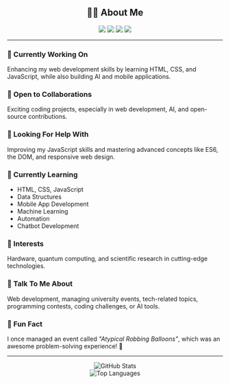 <h2 align="center">👨‍💻 About Me</h2>

<p align="center">
  <img src="https://img.shields.io/badge/Frontend-HTML%20%7C%20CSS%20%7C%20JS-orange?style=for-the-badge" />
  <img src="https://img.shields.io/badge/Machine%20Learning-TensorFlow%20%7C%20Sklearn-yellow?style=for-the-badge&logo=tensorflow&logoColor=white" />
  <img src="https://img.shields.io/badge/Mobile-App%20Dev-blue?style=for-the-badge&logo=flutter" />
  <img src="https://img.shields.io/badge/Automation-Bots%20%26%20Scripts-green?style=for-the-badge" />
</p>

---

### 🚀 Currently Working On  
Enhancing my web development skills by learning HTML, CSS, and JavaScript, while also building AI and mobile applications.

### 🤝 Open to Collaborations  
Exciting coding projects, especially in web development, AI, and open-source contributions.

### 🧠 Looking For Help With  
Improving my JavaScript skills and mastering advanced concepts like ES6, the DOM, and responsive web design.

### 🌱 Currently Learning  
- HTML, CSS, JavaScript  
- Data Structures  
- Mobile App Development  
- Machine Learning  
- Automation  
- Chatbot Development

### 🔬 Interests  
Hardware, quantum computing, and scientific research in cutting-edge technologies.

### 💬 Talk To Me About  
Web development, managing university events, tech-related topics, programming contests, coding challenges, or AI tools.

### 🎉 Fun Fact  
I once managed an event called _"Atypical Robbing Balloons"_, which was an awesome problem-solving experience! 🧩

---

<p align="center">
  <img src="https://github-readme-stats.vercel.app/api?username=yourusername&show_icons=true&theme=tokyonight" alt="GitHub Stats" />
  <br />
  <img src="https://github-readme-stats.vercel.app/api/top-langs/?username=yourusername&layout=compact&theme=tokyonight" alt="Top Languages" />
</p>
